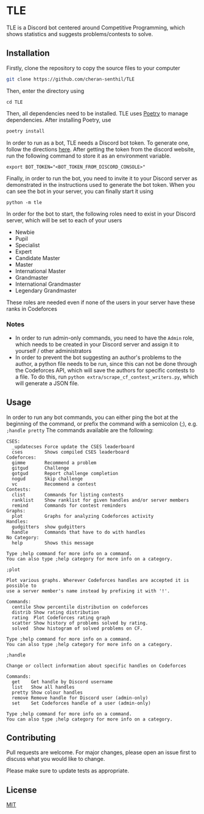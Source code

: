 # TLE

TLE is a Discord bot centered around Competitive Programming, which shows statistics and suggests problems/contests to solve.
## Installation

Firstly, clone the repository to copy the source files to your computer
```bash
git clone https://github.com/cheran-senthil/TLE
```
Then, enter the directory using 
```
cd TLE
```
Then, all dependencies need to be installed. TLE uses [Poetry](https://poetry.eustace.io/) to manage dependencies. After installing Poetry, use

```bash
poetry install
```

In order to run as a bot, TLE needs a Discord bot token. To generate one, follow the directions [here](https://github.com/reactiflux/discord-irc/wiki/Creating-a-discord-bot-&-getting-a-token). After getting the token from the discord website, run the following command to store it as an environment variable.
```
export BOT_TOKEN="<BOT_TOKEN_FROM_DISCORD_CONSOLE>"
```

Finally, in order to run the bot, you need to invite it to your Discord server as demonstrated in the instructions used to generate the bot token. When you can see the bot in your server, you can finally start it using
```
python -m tle
```

In order for the bot to start, the following roles need to exist in your Discord server, which will be set to each of your users
 - Newbie
 - Pupil
 - Specialist
 - Expert
 - Candidate Master
 - Master
 - International Master
 - Grandmaster
 - International Grandmaster
 - Legendary Grandmaster

These roles are needed even if none of the users in your server have these ranks in Codeforces

### Notes
 - In order to run admin-only commands, you need to have the `Admin` role, which needs to be created in your Discord server and assign it to yourself / other administrators
 - In order to prevent the bot suggesting an author's problems to the author, a python file needs to be run, since this can not be done through the Codeforces API, which will save the authors for specific contests to a file. To do this, run `python extra/scrape_cf_contest_writers.py`, which will generate a JSON file. 


## Usage

In order to run any bot commands, you can either ping the bot at the beginning of the command, or prefix the command with a semicolon (;), e.g. `;handle pretty`
The commands available are the following:

```
CSES:
  _updatecses Force update the CSES leaderboard
  cses        Shows compiled CSES leaderboard
Codeforces:
  gimme       Recommend a problem
  gitgud      Challenge
  gotgud      Report challenge completion
  nogud       Skip challenge
  vc          Recommend a contest
Contests:
  clist       Commands for listing contests
  ranklist    Show ranklist for given handles and/or server members
  remind      Commands for contest reminders
Graphs:
  plot        Graphs for analyzing Codeforces activity
Handles:
  gudgitters  show gudgitters
  handle      Commands that have to do with handles
​No Category:
  help        Shows this message

Type ;help command for more info on a command.
You can also type ;help category for more info on a category.
```
```
;plot

Plot various graphs. Wherever Codeforces handles are accepted it is possible to
use a server member's name instead by prefixing it with '!'.

Commands:
  centile Show percentile distribution on codeforces
  distrib Show rating distribution
  rating  Plot Codeforces rating graph
  scatter Show history of problems solved by rating.
  solved  Show histogram of solved problems on CF.

Type ;help command for more info on a command.
You can also type ;help category for more info on a category.
```
```
;handle

Change or collect information about specific handles on Codeforces

Commands:
  get    Get handle by Discord username
  list   Show all handles
  pretty Show colour handles
  remove Remove handle for Discord user (admin-only)
  set    Set Codeforces handle of a user (admin-only)

Type ;help command for more info on a command.
You can also type ;help category for more info on a category.
```

## Contributing
Pull requests are welcome. For major changes, please open an issue first to discuss what you would like to change.

Please make sure to update tests as appropriate.

## License
[MIT](https://choosealicense.com/licenses/mit/)
